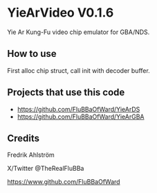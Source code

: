 # YieArVideo V0.1.6

Yie Ar Kung-Fu video chip emulator for GBA/NDS.

## How to use

First alloc chip struct, call init with decoder buffer.

## Projects that use this code

* <https://github.com/FluBBaOfWard/YieArDS>
* <https://github.com/FluBBaOfWard/YieArGBA>

## Credits

Fredrik Ahlström

X/Twitter @TheRealFluBBa

<https://www.github.com/FluBBaOfWard>
